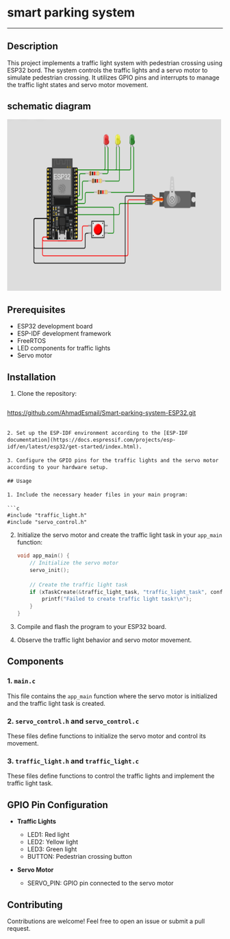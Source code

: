 # smart parking system
---


## Description

This project implements a traffic light system with pedestrian crossing using ESP32 bord. The system controls the traffic lights and a servo motor to simulate pedestrian crossing. It utilizes GPIO pins and interrupts to manage the traffic light states and servo motor movement.

## schematic diagram

<img src="https://github.com/AhmadEsmail/Smart-parking-system-ESP32/blob/main/simulation.PNG" alt="Project Logo" width="500" height="400">

## Prerequisites

- ESP32 development board
- ESP-IDF development framework
- FreeRTOS
- LED components for traffic lights
- Servo motor

## Installation

1. Clone the repository:

   ```bash
  https://github.com/AhmadEsmail/Smart-parking-system-ESP32.git
   ```

2. Set up the ESP-IDF environment according to the [ESP-IDF documentation](https://docs.espressif.com/projects/esp-idf/en/latest/esp32/get-started/index.html).

3. Configure the GPIO pins for the traffic lights and the servo motor according to your hardware setup.

## Usage

1. Include the necessary header files in your main program:

   ```c
   #include "traffic_light.h"
   #include "servo_control.h"
   ```

2. Initialize the servo motor and create the traffic light task in your `app_main` function:

   ```c
   void app_main() {
       // Initialize the servo motor
       servo_init();

       // Create the traffic light task
       if (xTaskCreate(&traffic_light_task, "traffic_light_task", configMINIMAL_STACK_SIZE, NULL, 4, NULL) != pdPASS) {
           printf("Failed to create traffic light task!\n");
       }
   }
   ```

3. Compile and flash the program to your ESP32 board.

4. Observe the traffic light behavior and servo motor movement.

## Components

### 1. `main.c`

This file contains the `app_main` function where the servo motor is initialized and the traffic light task is created.

### 2. `servo_control.h` and `servo_control.c`

These files define functions to initialize the servo motor and control its movement.

### 3. `traffic_light.h` and `traffic_light.c`

These files define functions to control the traffic lights and implement the traffic light task.

## GPIO Pin Configuration

- **Traffic Lights**
  - LED1: Red light
  - LED2: Yellow light
  - LED3: Green light
  - BUTTON: Pedestrian crossing button

- **Servo Motor**
  - SERVO_PIN: GPIO pin connected to the servo motor

## Contributing

Contributions are welcome! Feel free to open an issue or submit a pull request.

